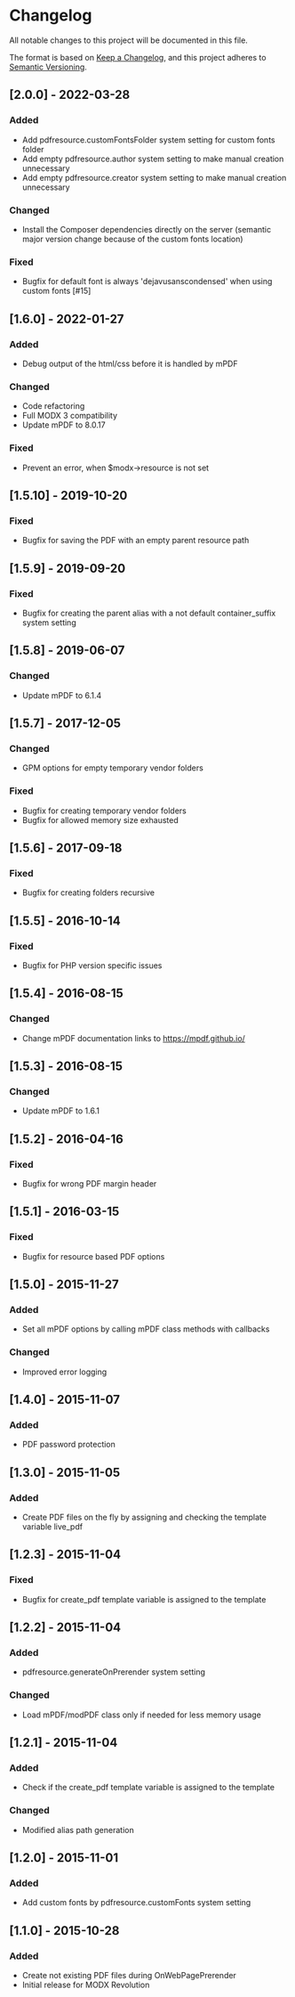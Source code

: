 # Changelog

All notable changes to this project will be documented in this file.

The format is based on [Keep a Changelog](https://keepachangelog.com/en/1.0.0/),
and this project adheres to [Semantic Versioning](https://semver.org/spec/v2.0.0.html).

## [2.0.0] - 2022-03-28

### Added

- Add pdfresource.customFontsFolder system setting for custom fonts folder
- Add empty pdfresource.author system setting to make manual creation unnecessary
- Add empty pdfresource.creator system setting to make manual creation unnecessary

### Changed

- Install the Composer dependencies directly on the server (semantic major version change because of the custom fonts location)

### Fixed

- Bugfix for default font is always 'dejavusanscondensed' when using custom fonts [#15]

## [1.6.0] - 2022-01-27

### Added

- Debug output of the html/css before it is handled by mPDF

### Changed

- Code refactoring
- Full MODX 3 compatibility
- Update mPDF to 8.0.17

### Fixed

- Prevent an error, when $modx->resource is not set

## [1.5.10] - 2019-10-20

### Fixed

- Bugfix for saving the PDF with an empty parent resource path

## [1.5.9] - 2019-09-20

### Fixed

- Bugfix for creating the parent alias with a not default container_suffix system setting

## [1.5.8] - 2019-06-07

### Changed

- Update mPDF to 6.1.4

## [1.5.7] - 2017-12-05

### Changed

- GPM options for empty temporary vendor folders

### Fixed

- Bugfix for creating temporary vendor folders
- Bugfix for allowed memory size exhausted

## [1.5.6] - 2017-09-18

### Fixed

- Bugfix for creating folders recursive

## [1.5.5] - 2016-10-14

### Fixed

- Bugfix for PHP version specific issues

## [1.5.4] - 2016-08-15

### Changed

- Change mPDF documentation links to https://mpdf.github.io/

## [1.5.3] - 2016-08-15

### Changed

- Update mPDF to 1.6.1

## [1.5.2] - 2016-04-16

### Fixed

- Bugfix for wrong PDF margin header

## [1.5.1] - 2016-03-15

### Fixed

- Bugfix for resource based PDF options

## [1.5.0] - 2015-11-27

### Added

- Set all mPDF options by calling mPDF class methods with callbacks

### Changed

- Improved error logging

## [1.4.0] - 2015-11-07

### Added

- PDF password protection

## [1.3.0] - 2015-11-05

### Added

- Create PDF files on the fly by assigning and checking the template variable live_pdf

## [1.2.3] - 2015-11-04

### Fixed

- Bugfix for create_pdf template variable is assigned to the template

## [1.2.2] - 2015-11-04

### Added

- pdfresource.generateOnPrerender system setting

### Changed

- Load mPDF/modPDF class only if needed for less memory usage

## [1.2.1] - 2015-11-04

### Added

- Check if the create_pdf template variable is assigned to the template

### Changed

- Modified alias path generation

## [1.2.0] - 2015-11-01

### Added

- Add custom fonts by pdfresource.customFonts system setting

## [1.1.0] - 2015-10-28

### Added

- Create not existing PDF files during OnWebPagePrerender
- Initial release for MODX Revolution
